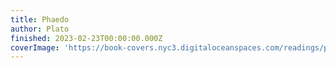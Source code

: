 ```yaml
---
title: Phaedo
author: Plato
finished: 2023-02-23T00:00:00.000Z
coverImage: 'https://book-covers.nyc3.digitaloceanspaces.com/readings/phaedo-02.jpg'
---
```

